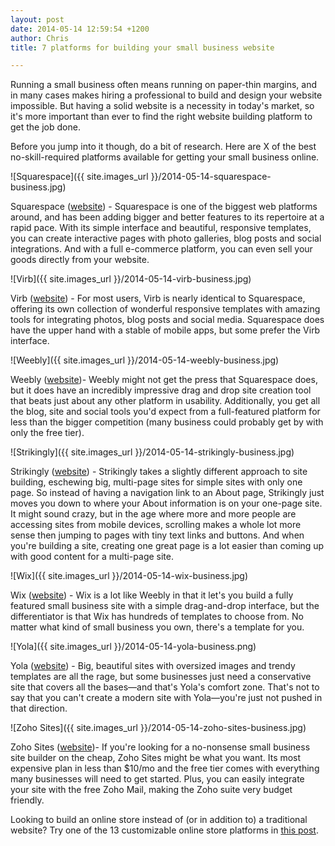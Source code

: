```yaml
---
layout: post
date: 2014-05-14 12:59:54 +1200
author: Chris
title: 7 platforms for building your small business website

---
```

Running a small business often means running on paper-thin margins, and in many cases makes hiring a professional to build and design your website impossible. But having a solid website is a necessity in today's market, so it's more important than ever to find the right website building platform to get the job done.

Before you jump into it though, do a bit of research. Here are X of the best no-skill-required platforms available for getting your small business online.

![Squarespace]({{ site.images_url }}/2014-05-14-squarespace-business.jpg)

Squarespace ([website](http://www.squarespace.com/)) - Squarespace is one of the biggest web platforms around, and has been adding bigger and better features to its repertoire at a rapid pace. With its simple interface and beautiful, responsive templates, you can create interactive pages with photo galleries, blog posts and social integrations. And with a full e-commerce platform, you can even sell your goods directly from your website. 

![Virb]({{ site.images_url }}/2014-05-14-virb-business.jpg)

Virb ([website](http://virb.com/)) - For most users, Virb is nearly identical to Squarespace, offering its own collection of wonderful responsive templates with amazing tools for integrating photos, blog posts and social media. Squarespace does have the upper hand with a stable of mobile apps, but some prefer the Virb interface. 

![Weebly]({{ site.images_url }}/2014-05-14-weebly-business.jpg)

Weebly ([website](http://www.weebly.com/))- Weebly might not get the press that Squarespace does, but it does have an incredibly impressive drag and drop site creation tool that beats just about any other platform in usability. Additionally, you get all the blog, site and social tools you'd expect from a full-featured platform for less than the bigger competition (many business could probably get by with only the free tier).

![Strikingly]({{ site.images_url }}/2014-05-14-strikingly-business.jpg)

Strikingly ([website](https://www.strikingly.com/)) - Strikingly takes a slightly different approach to site building, eschewing big, multi-page sites for simple sites with only one page. So instead of having a navigation link to an About page, Strikingly just moves you down to where your About information is on your one-page site. It might sound crazy, but in the age where more and more people are accessing sites from mobile devices, scrolling makes a whole lot more sense then jumping to pages with tiny text links and buttons. And when you're building a site, creating one great page is a lot easier than coming up with good content for a multi-page site.

![Wix]({{ site.images_url }}/2014-05-14-wix-business.jpg)

Wix ([website](http://www.wix.com/)) - Wix is a lot like Weebly in that it let's you build a fully featured small business site with a simple drag-and-drop interface, but the differentiator is that Wix has hundreds of templates to choose from. No matter what kind of small business you own, there's a template for you. 

![Yola]({{ site.images_url }}/2014-05-14-yola-business.png)

Yola ([website](https://www.yola.com/)) - Big, beautiful sites with oversized images and trendy templates are all the rage, but some businesses just need a conservative site that covers all the bases—and that's Yola's comfort zone. That's not to say that you can't create a modern site with Yola—you're just not pushed in that direction.

![Zoho Sites]({{ site.images_url }}/2014-05-14-zoho-sites-business.jpg)

Zoho Sites ([website](https://www.zoho.com/sites/))- If you're looking for a no-nonsense small business site builder on the cheap, Zoho Sites might be what you want. Its most expensive plan in less than $10/mo and the free tier comes with everything many businesses will need to get started. Plus, you can easily integrate your site with the free Zoho Mail, making the Zoho suite very budget friendly.

Looking to build an online store instead of (or in addition to) a traditional website? Try one of the 13 customizable online store platforms in [this post](https://iwantmyname.com/blog/2013/11/13-platforms-for-creating-a-customizable-online-store.html). 






